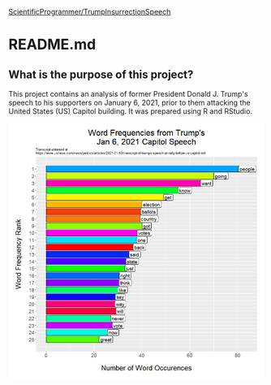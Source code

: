 [ScientificProgrammer/TrumpInsurrectionSpeech](https://github.com/ScientificProgrammer/TrumpInsurrectionSpeech.git)

# README.md

## What is the purpose of this project?
This project contains an analysis of former President Donald J. Trump's speech to his supporters on January 6, 2021, prior to them attacking the United States (US) Capitol building. It was prepared using R and RStudio.

![Plot of word frequencies from Trump's Jan 6, 2021 Capitol speech](img/Fig-01-Word-Freq-Analysis.png)
